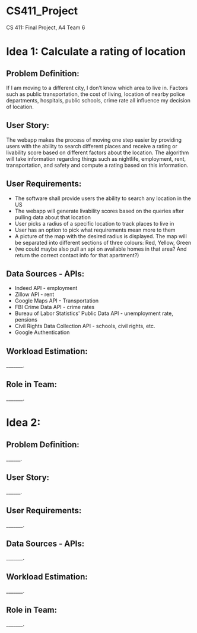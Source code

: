 # CS411_Project

CS 411: Final Project, A4 Team 6

<h1>Idea 1: Calculate a rating of location </h1>
<h2>Problem Definition: </h2>
<p>
  If I am moving to a different city, I don’t know which area to live 
in. Factors such as public transportation, the cost of living, location of nearby police 
departments, hospitals, public schools, crime rate all influence my decision of location. 
</p>
<h2>User Story: </h2>
<p>
  The webapp makes the process of moving one step easier by providing users with the ability to search different places and receive a rating or livability score based on different factors about the location. The algorithm will take information regarding things such as nightlife, employment, rent, transportation, and safety and compute a rating based on this information.
</p>
<h2>User Requirements: </h2>
<ul>
  <li>The software shall provide users the ability to search any location in the US</li>
  <li>The webapp will generate livability scores based on the queries after pulling data about that location</li>
  <li>User picks a radius of a specific location to track places to live in</li>
  <li>User has an option to pick what requirements mean more to them</li>
  <li>A picture of the map with the desired radius is displayed. The map will be separated into different sections of three colours: Red, Yellow, Green</li>
  <li>(we could maybe also pull an api on available homes in that area? And return the correct contact info for that apartment?)</li>
</ul>
<h2>Data Sources - APIs: </h2>
<ul>
<li>Indeed API - employment</li>
<li>Zillow API - rent</li>
<li>Google Maps API - Transportation</li>
<li>FBI Crime Data API - crime rates</li>
<li>Bureau of Labor Statistics' Public Data API - unemployment rate, pensions</li>
<li>Civil Rights Data Collection API - schools, civil rights, etc. </li>
<li>Google Authentication</li>
</ul>

<h2>Workload Estimation: </h2>
<p>_______.</p>
<h2>Role in Team: </h2>
<p>_______.</p>



<h1>Idea 2: </h1>
<h2>Problem Definition: </h2>
<p>______.</p>
<h2>User Story: </h2>
<p>______.</p>
<h2>User Requirements: </h2>
<p>_______.</p>
<h2>Data Sources - APIs: </h2>
<p>_______.</p>
<h2>Workload Estimation: </h2>
<p>_______.</p>
<h2>Role in Team: </h2>
<p>_______.</p>

